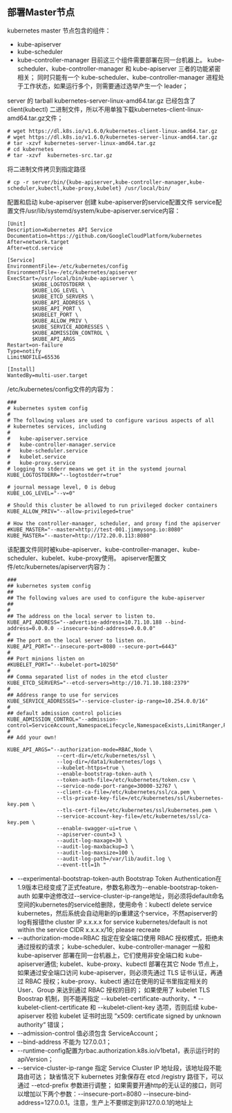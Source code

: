 ## 部署Master节点

kubernetes master 节点包含的组件：

- kube-apiserver
- kube-scheduler
- kube-controller-manager
  目前这三个组件需要部署在同一台机器上。
  kube-scheduler、kube-controller-manager 和 kube-apiserver 三者的功能紧密相关；
  同时只能有一个 kube-scheduler、kube-controller-manager 进程处于工作状态，如果运行多个，则需要通过选举产生一个 leader；

server 的 tarball kubernetes-server-linux-amd64.tar.gz 已经包含了 client(kubectl) 二进制文件，所以不用单独下载kubernetes-client-linux-amd64.tar.gz文件；

```
# wget https://dl.k8s.io/v1.6.0/kubernetes-client-linux-amd64.tar.gz
# wget https://dl.k8s.io/v1.6.0/kubernetes-server-linux-amd64.tar.gz
# tar -xzvf kubernetes-server-linux-amd64.tar.gz
# cd kubernetes
# tar -xzvf  kubernetes-src.tar.gz
```

将二进制文件拷贝到指定路径

```
# cp -r server/bin/{kube-apiserver,kube-controller-manager,kube-scheduler,kubectl,kube-proxy,kubelet} /usr/local/bin/
```

配置和启动 kube-apiserver
创建 kube-apiserver的service配置文件
service配置文件/usr/lib/systemd/system/kube-apiserver.service内容：

```
[Unit]
Description=Kubernetes API Service
Documentation=https://github.com/GoogleCloudPlatform/kubernetes
After=network.target
After=etcd.service

[Service]
EnvironmentFile=-/etc/kubernetes/config
EnvironmentFile=-/etc/kubernetes/apiserver
ExecStart=/usr/local/bin/kube-apiserver \
        $KUBE_LOGTOSTDERR \
        $KUBE_LOG_LEVEL \
        $KUBE_ETCD_SERVERS \
        $KUBE_API_ADDRESS \
        $KUBE_API_PORT \
        $KUBELET_PORT \
        $KUBE_ALLOW_PRIV \
        $KUBE_SERVICE_ADDRESSES \
        $KUBE_ADMISSION_CONTROL \
        $KUBE_API_ARGS
Restart=on-failure
Type=notify
LimitNOFILE=65536

[Install]
WantedBy=multi-user.target
```

/etc/kubernetes/config文件的内容为：

```
###
# kubernetes system config
#
# The following values are used to configure various aspects of all
# kubernetes services, including
#
#   kube-apiserver.service
#   kube-controller-manager.service
#   kube-scheduler.service
#   kubelet.service
#   kube-proxy.service
# logging to stderr means we get it in the systemd journal
KUBE_LOGTOSTDERR="--logtostderr=true"

# journal message level, 0 is debug
KUBE_LOG_LEVEL="--v=0"

# Should this cluster be allowed to run privileged docker containers
KUBE_ALLOW_PRIV="--allow-privileged=true"

# How the controller-manager, scheduler, and proxy find the apiserver
#KUBE_MASTER="--master=http://test-001.jimmysong.io:8080"
KUBE_MASTER="--master=http://172.20.0.113:8080"
```

该配置文件同时被kube-apiserver、kube-controller-manager、kube-scheduler、kubelet、kube-proxy使用。
apiserver配置文件/etc/kubernetes/apiserver内容为：

```
###
## kubernetes system config
##
## The following values are used to configure the kube-apiserver
##
#
## The address on the local server to listen to.
KUBE_API_ADDRESS="--advertise-address=10.71.10.188 --bind-address=0.0.0.0 --insecure-bind-address=0.0.0.0"
#
## The port on the local server to listen on.
KUBE_API_PORT="--insecure-port=8080 --secure-port=6443"
#
## Port minions listen on
#KUBELET_PORT="--kubelet-port=10250"
#
## Comma separated list of nodes in the etcd cluster
KUBE_ETCD_SERVERS="--etcd-servers=http://10.71.10.188:2379"
#
## Address range to use for services
KUBE_SERVICE_ADDRESSES="--service-cluster-ip-range=10.254.0.0/16"
#
## default admission control policies
KUBE_ADMISSION_CONTROL="--admission-control=ServiceAccount,NamespaceLifecycle,NamespaceExists,LimitRanger,ResourceQuota,NodeRestriction,DefaultStorageClass"
#
## Add your own!

KUBE_API_ARGS="--authorization-mode=RBAC,Node \
                --cert-dir=/etc/kubernetes/ssl \
                --log-dir=/data1/kubernetes/logs \
                --kubelet-https=true \
                --enable-bootstrap-token-auth \
                --token-auth-file=/etc/kubernetes/token.csv \
                --service-node-port-range=30000-32767 \
                --client-ca-file=/etc/kubernetes/ssl/ca.pem \
                --tls-private-key-file=/etc/kubernetes/ssl/kubernetes-key.pem \
                --tls-cert-file=/etc/kubernetes/ssl/kubernetes.pem \
                --service-account-key-file=/etc/kubernetes/ssl/ca-key.pem \
                --enable-swagger-ui=true \
                --apiserver-count=3 \
                --audit-log-maxage=30 \
                --audit-log-maxbackup=3 \
                --audit-log-maxsize=100 \
                --audit-log-path=/var/lib/audit.log \
                --event-ttl=1h "
```

- --experimental-bootstrap-token-auth Bootstrap Token Authentication在1.9版本已经变成了正式feature，参数名称改为--enable-bootstrap-token-auth
  如果中途修改过--service-cluster-ip-range地址，则必须将default命名空间的kubernetes的service给删除，使用命令：kubectl delete service kubernetes，然后系统会自动用新的ip重建这个service，不然apiserver的log有报错the cluster IP x.x.x.x for service kubernetes/default is not within the service CIDR x.x.x.x/16; please recreate
- --authorization-mode=RBAC 指定在安全端口使用 RBAC 授权模式，拒绝未通过授权的请求；
  kube-scheduler、kube-controller-manager 一般和 kube-apiserver 部署在同一台机器上，它们使用非安全端口和 kube-apiserver通信;
  kubelet、kube-proxy、kubectl 部署在其它 Node 节点上，如果通过安全端口访问 kube-apiserver，则必须先通过 TLS 证书认证，再通过 RBAC 授权；kube-proxy、kubectl 通过在使用的证书里指定相关的 User、Group 来达到通过 RBAC 授权的目的；
  如果使用了 kubelet TLS Boostrap 机制，则不能再指定 --kubelet-certificate-authority、* --kubelet-client-certificate 和 --kubelet-client-key 选项，否则后续 kube-apiserver 校验 kubelet 证书时出现 ”x509: certificate signed by unknown authority“ 错误；
- --admission-control 值必须包含 ServiceAccount；
- --bind-address 不能为 127.0.0.1；
- --runtime-config配置为rbac.authorization.k8s.io/v1beta1，表示运行时的apiVersion；
- --service-cluster-ip-range 指定 Service Cluster IP 地址段，该地址段不能路由可达；
  缺省情况下 kubernetes 对象保存在 etcd /registry 路径下，可以通过 --etcd-prefix 参数进行调整；
  如果需要开通http的无认证的接口，则可以增加以下两个参数：--insecure-port=8080 --insecure-bind-address=127.0.0.1。注意，生产上不要绑定到非127.0.0.1的地址上